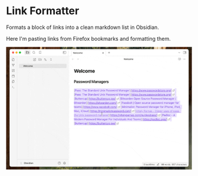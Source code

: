 # Link Formatter

Formats a block of links into a clean markdown list in Obsidian.

Here I'm pasting links from Firefox bookmarks and formatting them.

![Pasting and formatting](link-formatter.gif)